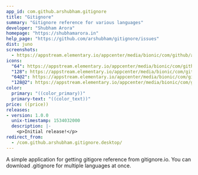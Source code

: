 ```yaml
---
app_id: com.github.arshubham.gitignore
title: "Gitignore"
summary: "Gitignore reference for various languages"
developer: "Shubham Arora"
homepage: "https://shubhamarora.in"
help_page: "https://github.com/arshubham/gitignore/issues"
dist: juno
screenshots:
  - https://appstream.elementary.io/appcenter/media/bionic/com/github/arshubham.gitignore/7AD6EF5B4612C4EC7929BD87B01A6284/screenshots/image-1_orig.png
icons:
  "64": https://appstream.elementary.io/appcenter/media/bionic/com/github/arshubham.gitignore/7AD6EF5B4612C4EC7929BD87B01A6284/icons/64x64/com.github.arshubham.gitignore_com.github.arshubham.gitignore.png
  "128": https://appstream.elementary.io/appcenter/media/bionic/com/github/arshubham.gitignore/7AD6EF5B4612C4EC7929BD87B01A6284/icons/128x128/com.github.arshubham.gitignore_com.github.arshubham.gitignore.png
  "64@2": https://appstream.elementary.io/appcenter/media/bionic/com/github/arshubham.gitignore/7AD6EF5B4612C4EC7929BD87B01A6284/icons/64x64@2/com.github.arshubham.gitignore_com.github.arshubham.gitignore.png
  "128@2": https://appstream.elementary.io/appcenter/media/bionic/com/github/arshubham.gitignore/7AD6EF5B4612C4EC7929BD87B01A6284/icons/128x128@2/com.github.arshubham.gitignore_com.github.arshubham.gitignore.png
color:
  primary: "((color_primary))"
  primary-text: "((color_text))"
price: ((price))
releases:
- version: 1.0.0
  unix-timestamp: 1534032000
  description: |-
    <p>Initial release!</p>
redirect_from:
  - /com.github.arshubham.gitignore.desktop/
---
```


<p>A simple application for getting gitigore reference from gitignore.io. You can download .gitignore for multiple languages at once.</p>